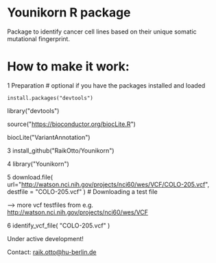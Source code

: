 # Younikorn R package

Package to identify cancer cell lines based on their unique somatic mutational fingerprint.

# How to make it work:

1 Preparation # optional if you have the packages installed and loaded

`install.packages("devtools")`

library("devtools")

source("https://bioconductor.org/biocLite.R")

biocLite("VariantAnnotation")

3 install_github("RaikOtto/Younikorn")

4 library("Younikorn")

5 download.file( url="http://watson.nci.nih.gov/projects/nci60/wes/VCF/COLO-205.vcf", destfile = "COLO-205.vcf" ) # Downloading a test file 

--> more vcf testfiles from e.g. http://watson.nci.nih.gov/projects/nci60/wes/VCF

6 identify_vcf_file( "COLO-205.vcf" )

Under active development!

Contact: raik.otto@hu-berlin.de
